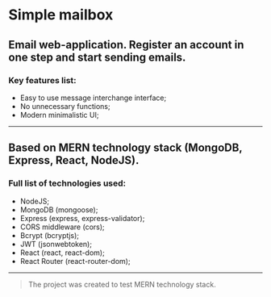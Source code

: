 # Simple mailbox
Email web-application. 
Register an account in one step and start sending emails.
---
### Key features list:
* Easy to use message interchange interface;
* No unnecessary functions;
* Modern minimalistic UI;
___
## Based on MERN technology stack (MongoDB, Express, React, NodeJS).
### Full list of technologies used:
* NodeJS;
* MongoDB (mongoose);
* Express (express, express-validator);
* CORS middleware (cors);
* Bcrypt (bcryptjs);
* JWT (jsonwebtoken);
* React (react, react-dom);
* React Router (react-router-dom);
___
>The project was created to test MERN technology stack.
